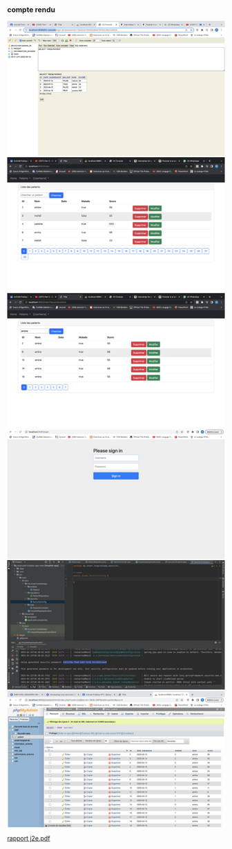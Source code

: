 <h3>compte rendu</h3>
<img src="Captures/cap1.png">
<img src="Captures/cap2.png">
<img src="Captures/cap3.png">
<img src="Captures/cp.png">
<img src="Captures/cp1.png">
<img src="Captures/cp2.png">

[rapport j2e.pdf](..%2Frapport%20j2e.pdf)
